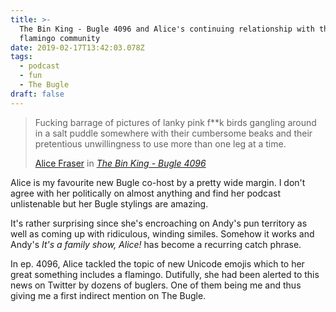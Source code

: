 ```yaml
---
title: >-
  The Bin King - Bugle 4096 and Alice's continuing relationship with the
  flamingo community
date: 2019-02-17T13:42:03.078Z
tags:
  - podcast
  - fun
  - The Bugle
draft: false
---
```

> Fucking barrage of pictures of lanky pink f\*\*k birds gangling around in a salt puddle somewhere with their cumbersome beaks and their pretentious unwillingness to use more than one leg at a time.
> 
> <a href="http://www.alicecomedyfraser.com/">Alice Fraser</a> in <cite url="https://soundcloud.com/the-bugle/the-bin-king-bugle-4096#t=37:43"><a href="https://soundcloud.com/the-bugle/the-bin-king-bugle-4096#t=37:43">The Bin King - Bugle 4096</a></cite>

Alice is my favourite new Bugle co-host by a pretty wide margin. I don't agree with her politically on almost anything and find her podcast unlistenable but her Bugle stylings are amazing.

It's rather surprising since she's encroaching on Andy's pun territory as well as coming up with ridiculous, winding similes. Somehow it works and Andy's _It's a family show, Alice!_ has become a recurring catch phrase.

In ep. 4096, Alice tackled the topic of new Unicode emojis which to her great something includes a flamingo. Dutifully, she had been alerted to this news on Twitter by dozens of buglers. One of them being me and thus giving me a first indirect mention on The Bugle.
